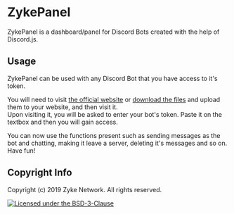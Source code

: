 # ZykePanel
ZykePanel is a dashboard/panel for Discord Bots created with the help of Discord.js.  

## Usage
ZykePanel can be used with any Discord Bot that you have access to it's token.  

You will need to visit [the official website](https://panel.zyke.me) or [download the files](https://github.com/ZykeNetwork/ZykePanel/archive/master.zip) and upload them to your website, and then visit it.  
Upon visiting it, you will be asked to enter your bot's token. Paste it on the textbox and then you will gain access.  

You can now use the functions present such as sending messages as the bot and chatting, making it leave a server, deleting it's messages and so on. Have fun!  

## Copyright Info
Copyright (c) 2019 Zyke Network. All rights reserved.  

[![Licensed under the BSD-3-Clause](https://img.shields.io/github/license/ZykeNetwork/ZykePanel.svg?style=for-the-badge&logo=GitHubl)](https://github.com/ZykeNetwork/ZykePanel/blob/master/LICENSE.md)
